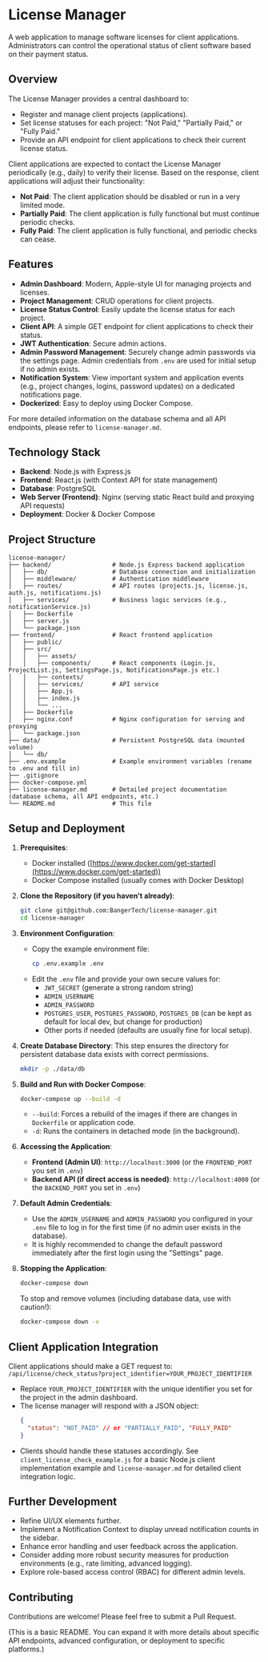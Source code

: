 # License Manager

A web application to manage software licenses for client applications. Administrators can control the operational status of client software based on their payment status.

## Overview

The License Manager provides a central dashboard to:
*   Register and manage client projects (applications).
*   Set license statuses for each project: "Not Paid," "Partially Paid," or "Fully Paid."
*   Provide an API endpoint for client applications to check their current license status.

Client applications are expected to contact the License Manager periodically (e.g., daily) to verify their license. Based on the response, client applications will adjust their functionality:
*   **Not Paid**: The client application should be disabled or run in a very limited mode.
*   **Partially Paid**: The client application is fully functional but must continue periodic checks.
*   **Fully Paid**: The client application is fully functional, and periodic checks can cease.

## Features

*   **Admin Dashboard**: Modern, Apple-style UI for managing projects and licenses.
*   **Project Management**: CRUD operations for client projects.
*   **License Status Control**: Easily update the license status for each project.
*   **Client API**: A simple GET endpoint for client applications to check their status.
*   **JWT Authentication**: Secure admin actions.
*   **Admin Password Management**: Securely change admin passwords via the settings page. Admin credentials from `.env` are used for initial setup if no admin exists.
*   **Notification System**: View important system and application events (e.g., project changes, logins, password updates) on a dedicated notifications page.
*   **Dockerized**: Easy to deploy using Docker Compose.

For more detailed information on the database schema and all API endpoints, please refer to `license-manager.md`.

## Technology Stack

*   **Backend**: Node.js with Express.js
*   **Frontend**: React.js (with Context API for state management)
*   **Database**: PostgreSQL
*   **Web Server (Frontend)**: Nginx (serving static React build and proxying API requests)
*   **Deployment**: Docker & Docker Compose

## Project Structure

```
license-manager/
├── backend/                 # Node.js Express backend application
│   ├── db/                  # Database connection and initialization
│   ├── middleware/          # Authentication middleware
│   ├── routes/              # API routes (projects.js, license.js, auth.js, notifications.js)
│   ├── services/            # Business logic services (e.g., notificationService.js)
│   ├── Dockerfile
│   ├── server.js
│   └── package.json
├── frontend/                # React frontend application
│   ├── public/
│   ├── src/
│   │   ├── assets/
│   │   ├── components/      # React components (Login.js, ProjectList.js, SettingsPage.js, NotificationsPage.js etc.)
│   │   ├── contexts/
│   │   ├── services/        # API service
│   │   ├── App.js
│   │   ├── index.js
│   │   └── ...
│   ├── Dockerfile
│   ├── nginx.conf           # Nginx configuration for serving and proxying
│   └── package.json
├── data/                    # Persistent PostgreSQL data (mounted volume)
│   └── db/
├── .env.example             # Example environment variables (rename to .env and fill in)
├── .gitignore
├── docker-compose.yml
├── license-manager.md       # Detailed project documentation (database schema, all API endpoints, etc.)
└── README.md                # This file
```

## Setup and Deployment

1.  **Prerequisites**:
    *   Docker installed ([https://www.docker.com/get-started](https://www.docker.com/get-started))
    *   Docker Compose installed (usually comes with Docker Desktop)

2.  **Clone the Repository (if you haven't already)**:
    ```bash
    git clone git@github.com:BangerTech/license-manager.git
    cd license-manager
    ```

3.  **Environment Configuration**:
    *   Copy the example environment file:
        ```bash
        cp .env.example .env
        ```
    *   Edit the `.env` file and provide your own secure values for:
        *   `JWT_SECRET` (generate a strong random string)
        *   `ADMIN_USERNAME`
        *   `ADMIN_PASSWORD`
        *   `POSTGRES_USER`, `POSTGRES_PASSWORD`, `POSTGRES_DB` (can be kept as default for local dev, but change for production)
        *   Other ports if needed (defaults are usually fine for local setup).

4.  **Create Database Directory**:
    This step ensures the directory for persistent database data exists with correct permissions.
    ```bash
    mkdir -p ./data/db
    ```

5.  **Build and Run with Docker Compose**:
    ```bash
    docker-compose up --build -d
    ```
    *   `--build`: Forces a rebuild of the images if there are changes in `Dockerfile` or application code.
    *   `-d`: Runs the containers in detached mode (in the background).

6.  **Accessing the Application**:
    *   **Frontend (Admin UI)**: `http://localhost:3000` (or the `FRONTEND_PORT` you set in `.env`)
    *   **Backend API (if direct access is needed)**: `http://localhost:4000` (or the `BACKEND_PORT` you set in `.env`)

7.  **Default Admin Credentials**:
    *   Use the `ADMIN_USERNAME` and `ADMIN_PASSWORD` you configured in your `.env` file to log in for the first time (if no admin user exists in the database).
    *   It is highly recommended to change the default password immediately after the first login using the "Settings" page.

8.  **Stopping the Application**:
    ```bash
    docker-compose down
    ```
    To stop and remove volumes (including database data, use with caution!):
    ```bash
    docker-compose down -v
    ```

## Client Application Integration

Client applications should make a GET request to:
`/api/license/check_status?project_identifier=YOUR_PROJECT_IDENTIFIER`

*   Replace `YOUR_PROJECT_IDENTIFIER` with the unique identifier you set for the project in the admin dashboard.
*   The license manager will respond with a JSON object:
    ```json
    {
      "status": "NOT_PAID" // or "PARTIALLY_PAID", "FULLY_PAID"
    }
    ```
*   Clients should handle these statuses accordingly. See `client_license_check_example.js` for a basic Node.js client implementation example and `license-manager.md` for detailed client integration logic.

## Further Development

*   Refine UI/UX elements further.
*   Implement a Notification Context to display unread notification counts in the sidebar.
*   Enhance error handling and user feedback across the application.
*   Consider adding more robust security measures for production environments (e.g., rate limiting, advanced logging).
*   Explore role-based access control (RBAC) for different admin levels.

## Contributing

Contributions are welcome! Please feel free to submit a Pull Request.

(This is a basic README. You can expand it with more details about specific API endpoints, advanced configuration, or deployment to specific platforms.) 